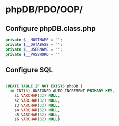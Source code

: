 # phpDB/PDO/OOP/

## Configure phpDB.class.php
```php
private $__HOSTNAME = '';
private $__DATABASE = '';
private $__USERNAME = '';
private $__PASSWORD = ''
```
## Configure SQL
```sql

CREATE TABLE IF NOT EXISTS phpDB (
  id INT(8) UNSIGNED AUTO_INCREMENT PRIMARY KEY,
	s1 VARCHAR(32) NULL,
	s2 VARCHAR(32) NULL,
	s3 VARCHAR(32) NULL,
	s4 VARCHAR(32) NULL,
	s5 VARCHAR(32) NULL,
	s6 VARCHAR(32) NULL)
```
